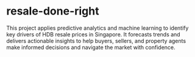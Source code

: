 # resale-done-right
This project applies predictive analytics and machine learning to identify key drivers of HDB resale prices in Singapore. It forecasts trends and delivers actionable insights to help buyers, sellers, and property agents make informed decisions and navigate the market with confidence.
